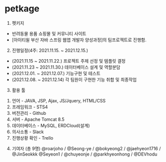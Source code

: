 # petkage

1. 펫키지
- 반려동물 용품 쇼핑몰 및 커뮤니티 사이트
- [아이티윌 부산 자바 스프링 웹앱 개발자 양성과정]의 팀프로젝트로 진행함.

2. 진행일정(4주: 2021.11.15. ~ 2021.12.15.)
- (2021.11.15 ~ 2021.11.22.) 프로젝트 주제 선정 및 템플릿 결정
- (2021.11.23 ~ 2021.11.30.) 데이터베이스 설계 및 역할분담
- (2021.12.01. ~ 2021.12.07.) 기능구현 및 테스트
- (2021.12.08. ~ 2021.12.14) 각 팀원이 구현한 기능 취합 및 최종작업

3. 활용 툴
 1) 언어 - JAVA, JSP, Ajax, JS/Jquery, HTML/CSS
 2) 프레임워크 - STS4
 3) 버전관리 - Github
 4) 서버 - Apache Tomcat 8.5
 5) 데이터베이스 - MySQL, ERDCloud(설계)
 6) 의사소통 - Slack
 7) 진행상황 확인 - Trello
 
4. 기여자 (총 9명)
@roarjoho / @Seong-ye / @bokyeong2 / @jaehyeon1716 / @JinSeokkk
@Seyeon1 / @chuyeonje / @parkhyeonhong / @DEVhodu
